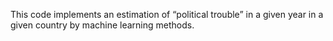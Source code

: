 This code implements an estimation of “political trouble” in a given year in a given country by machine learning methods.

